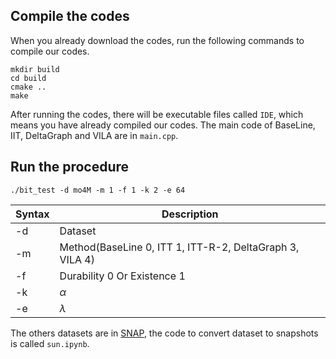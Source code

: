 ## Compile the codes
When you already download the codes, run the following commands to compile our codes.
```
mkdir build
cd build
cmake ..
make
```
After running the codes, there will be executable files called `IDE`, which means you have already compiled our codes. The main code of BaseLine, IIT, DeltaGraph and VILA are in `main.cpp`.
## Run the procedure
```
./bit_test -d mo4M -m 1 -f 1 -k 2 -e 64
```
|Syntax|Description|
|---|---|
|-d|Dataset|
|-m|Method(BaseLine 0, ITT 1, ITT-R-2, DeltaGraph 3, VILA 4)|
|-f|Durability 0 Or Existence 1|
|-k|$\alpha$|
|-e|$\lambda$|

The others datasets are in [SNAP](https://snap.stanford.edu/data/index.html), the code to convert dataset to snapshots is called `sun.ipynb`.
 
